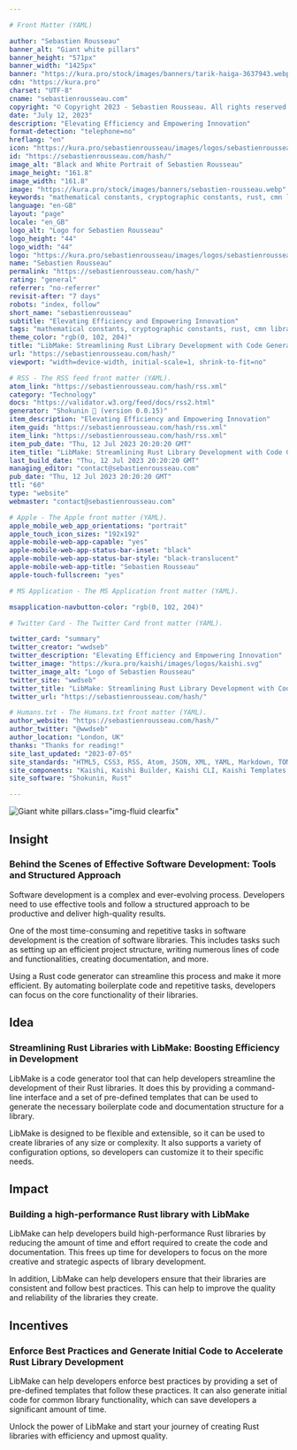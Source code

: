 ```yaml
---

# Front Matter (YAML)

author: "Sebastien Rousseau"
banner_alt: "Giant white pillars"
banner_height: "571px"
banner_width: "1425px"
banner: "https://kura.pro/stock/images/banners/tarik-haiga-3637943.webp"
cdn: "https://kura.pro"
charset: "UTF-8"
cname: "sebastienrousseau.com"
copyright: "© Copyright 2023 - Sebastien Rousseau. All rights reserved."
date: "July 12, 2023"
description: "Elevating Efficiency and Empowering Innovation"
format-detection: "telephone=no"
hreflang: "en"
icon: "https://kura.pro/sebastienrousseau/images/logos/sebastienrousseau.svg"
id: "https://sebastienrousseau.com/hash/"
image_alt: "Black and White Portrait of Sebastien Rousseau"
image_height: "161.8"
image_width: "161.8"
image: "https://kura.pro/stock/images/banners/sebastien-rousseau.webp"
keywords: "mathematical constants, cryptographic constants, rust, cmn library, secure, reliable, accurate, portability, performance, documentation, versatility"
language: "en-GB"
layout: "page"
locale: "en_GB"
logo_alt: "Logo for Sebastien Rousseau"
logo_height: "44"
logo_width: "44"
logo: "https://kura.pro/sebastienrousseau/images/logos/sebastienrousseau.webp"
name: "Sebastien Rousseau"
permalink: "https://sebastienrousseau.com/hash/"
rating: "general"
referrer: "no-referrer"
revisit-after: "7 days"
robots: "index, follow"
short_name: "sebastienrousseau"
subtitle: "Elevating Efficiency and Empowering Innovation"
tags: "mathematical constants, cryptographic constants, rust, cmn library, secure, reliable, accurate, portability, performance, documentation, versatility"
theme_color: "rgb(0, 102, 204)"
title: "LibMake: Streamlining Rust Library Development with Code Generation"
url: "https://sebastienrousseau.com/hash/"
viewport: "width=device-width, initial-scale=1, shrink-to-fit=no"

# RSS - The RSS feed front matter (YAML).
atom_link: "https://sebastienrousseau.com/hash/rss.xml"
category: "Technology"
docs: "https://validator.w3.org/feed/docs/rss2.html"
generator: "Shokunin 🦀 (version 0.0.15)"
item_description: "Elevating Efficiency and Empowering Innovation"
item_guid: "https://sebastienrousseau.com/hash/rss.xml"
item_link: "https://sebastienrousseau.com/hash/rss.xml"
item_pub_date: "Thu, 12 Jul 2023 20:20:20 GMT"
item_title: "LibMake: Streamlining Rust Library Development with Code Generation"
last_build_date: "Thu, 12 Jul 2023 20:20:20 GMT"
managing_editor: "contact@sebastienrousseau.com"
pub_date: "Thu, 12 Jul 2023 20:20:20 GMT"
ttl: "60"
type: "website"
webmaster: "contact@sebastienrousseau.com"

# Apple - The Apple front matter (YAML).
apple_mobile_web_app_orientations: "portrait"
apple_touch_icon_sizes: "192x192"
apple-mobile-web-app-capable: "yes"
apple-mobile-web-app-status-bar-inset: "black"
apple-mobile-web-app-status-bar-style: "black-translucent"
apple-mobile-web-app-title: "Sebastien Rousseau"
apple-touch-fullscreen: "yes"

# MS Application - The MS Application front matter (YAML).

msapplication-navbutton-color: "rgb(0, 102, 204)"

# Twitter Card - The Twitter Card front matter (YAML).

twitter_card: "summary"
twitter_creator: "wwdseb"
twitter_description: "Elevating Efficiency and Empowering Innovation"
twitter_image: "https://kura.pro/kaishi/images/logos/kaishi.svg"
twitter_image_alt: "Logo of Sebastien Rousseau"
twitter_site: "wwdseb"
twitter_title: "LibMake: Streamlining Rust Library Development with Code Generation"
twitter_url: "https://sebastienrousseau.com/hash/"

# Humans.txt - The Humans.txt front matter (YAML).
author_website: "https://sebastienrousseau.com/hash/"
author_twitter: "@wwdseb"
author_location: "London, UK"
thanks: "Thanks for reading!"
site_last_updated: "2023-07-05"
site_standards: "HTML5, CSS3, RSS, Atom, JSON, XML, YAML, Markdown, TOML"
site_components: "Kaishi, Kaishi Builder, Kaishi CLI, Kaishi Templates, Kaishi Themes"
site_software: "Shokunin, Rust"

---
```


![Giant white pillars](https://kura.pro/stock/images/banners/tarik-haiga-3637943.webp).class=\"img-fluid clearfix\"

## Insight

### Behind the Scenes of Effective Software Development: Tools and Structured Approach

Software development is a complex and ever-evolving process. Developers need to use effective tools and follow a structured approach to be productive and deliver high-quality results.

One of the most time-consuming and repetitive tasks in software development is the creation of software libraries. This includes tasks such as setting up an efficient project structure, writing numerous lines of code and functionalities, creating documentation, and more.

Using a Rust code generator can streamline this process and make it more efficient. By automating boilerplate code and repetitive tasks, developers can focus on the core functionality of their libraries.

## Idea

### Streamlining Rust Libraries with LibMake: Boosting Efficiency in Development

LibMake is a code generator tool that can help developers streamline the development of their Rust libraries. It does this by providing a command-line interface and a set of pre-defined templates that can be used to generate the necessary boilerplate code and documentation structure for a library.

LibMake is designed to be flexible and extensible, so it can be used to create libraries of any size or complexity. It also supports a variety of configuration options, so developers can customize it to their specific needs.

## Impact

### Building a high-performance Rust library with LibMake

LibMake can help developers build high-performance Rust libraries by reducing the amount of time and effort required to create the code and documentation. This frees up time for developers to focus on the more creative and strategic aspects of library development.

In addition, LibMake can help developers ensure that their libraries are consistent and follow best practices. This can help to improve the quality and reliability of the libraries they create.

## Incentives

### Enforce Best Practices and Generate Initial Code to Accelerate Rust Library Development

LibMake can help developers enforce best practices by providing a set of pre-defined templates that follow these practices. It can also generate initial code for common library functionality, which can save developers a significant amount of time.

Unlock the power of LibMake and start your journey of creating Rust libraries with efficiency and upmost quality.
